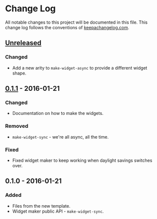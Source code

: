 # Change Log
All notable changes to this project will be documented in this file. This change log follows the conventions of [keepachangelog.com](http://keepachangelog.com/).

## [Unreleased][unreleased]
### Changed
- Add a new arity to `make-widget-async` to provide a different widget shape.

## [0.1.1] - 2016-01-21
### Changed
- Documentation on how to make the widgets.

### Removed
- `make-widget-sync` - we're all async, all the time.

### Fixed
- Fixed widget maker to keep working when daylight savings switches over.

## 0.1.0 - 2016-01-21
### Added
- Files from the new template.
- Widget maker public API - `make-widget-sync`.

[unreleased]: https://github.com/your-name/hobbit-hit/compare/0.1.1...HEAD
[0.1.1]: https://github.com/your-name/hobbit-hit/compare/0.1.0...0.1.1

